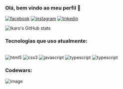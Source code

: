 ### Olá, bem vindo ao meu perfil 🤙

[![facebook](https://img.shields.io/badge/Facebook-1877F2?style=for-the-badge&logo=facebook&logoColor=white
)](https://www.facebook.com/ikarochagas/)
[![instagram](https://img.shields.io/badge/Instagram-E4405F?style=for-the-badge&logo=instagram&logoColor=white
)](https://www.instagram.com/ikarochagas/)
[![linkedin](https://img.shields.io/badge/LinkedIn-0077B5?style=for-the-badge&logo=linkedin&logoColor=white
)](https://www.linkedin.com/in/%C3%ADkaro-chagas-60814414a/)

![Ikaro's GitHub stats](https://github-readme-stats.vercel.app/api?username=IkaroChagas&show_icons=true&theme=onedark)

### Tecnologias que uso atualmente:

<div style= "display: inline-block"><br/>
<img align="center" alt="html5" src="https://img.shields.io/badge/HTML5-E34F26?style=for-the-badge&logo=html5&logoColor=white">
<img align="center" alt="css3" src="https://img.shields.io/badge/CSS3-1572B6?style=for-the-badge&logo=css3&logoColor=white">
<img align="center" alt="javascript" src="https://img.shields.io/badge/JavaScript-F7DF1E?style=for-the-badge&logo=javascript&logoColor=black">
<img align="center" alt="typescript" src="https://img.shields.io/badge/TypeScript-007ACC?style=for-the-badge&logo=typescript&logoColor=white">
<img align="center" alt="typescript" src="https://img.shields.io/badge/React-20232A?style=for-the-badge&logo=react&logoColor=61DAFB">

### Codewars:

![image](https://www.codewars.com/users/IkaroChagas/badges/small)

</div>
